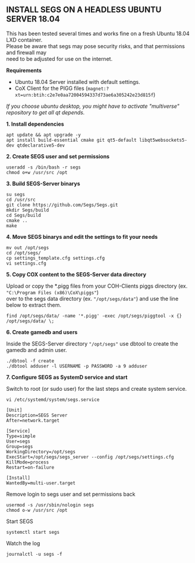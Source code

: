 INSTALL SEGS ON A HEADLESS UBUNTU SERVER 18.04
------
This has been tested several times and works fine on a fresh Ubuntu 18.04 LXD container.  
Please be aware that segs may pose security risks, and that permissions and firewall may  
need to be adjusted for use on the internet.  

**Requirements**
- Ubuntu 18.04 Server installed with default settings.  
- CoX Client for the PIGG files (```magnet:?xt=urn:btih:c2e7e0aa72004594337d73ae6a305242e23d815f```)

*If you choose ubuntu desktop, you might have to activate "multiverse" repository to get all qt depends.*  

**1. Install dependencies**

```
apt update && apt upgrade -y
apt install build-essential cmake git qt5-default libqt5websockets5-dev qtdeclarative5-dev
```

**2. Create SEGS user and set permissions**

```
useradd -s /bin/bash -r segs
chmod o+w /usr/src /opt
```

**3. Build SEGS-Server binarys**

```
su segs
cd /usr/src
git clone https://github.com/Segs/Segs.git
mkdir Segs/build
cd Segs/build
cmake ..
make
```

**4. Move SEGS binarys and edit the settings to fit your needs**

```
mv out /opt/segs
cd /opt/segs/
cp settings_template.cfg settings.cfg
vi settings.cfg
```

**5. Copy COX content to the SEGS-Server data directory**

Upload or copy the *.pigg files from your COH-Clients piggs directory (ex. ```"C:\Program Files (x86)\CoX\piggs"```)  
over to the segs data directory (ex. ```"/opt/segs/data"```) and use the line below to extract them.

```
find /opt/segs/data/ -name '*.pigg' -exec /opt/segs/piggtool -x {} /opt/segs/data/ \;
```

**6. Create gamedb and users**

Inside the SEGS-Server directory ```"/opt/segs"``` use dbtool to create the gamedb and admin user.

```
./dbtool -f create
./dbtool adduser -l USERNAME -p PASSWORD -a 9 adduser
```

**7. Configure SEGS as SystemD service and start**

Switch to root (or sudo user) for the last steps and create system service.

```
vi /etc/systemd/system/segs.service
```
```
[Unit]
Description=SEGS Server
After=network.target

[Service]
Type=simple
User=segs
Group=segs
WorkingDirectory=/opt/segs
ExecStart=/opt/segs/segs_server --config /opt/segs/settings.cfg
KillMode=process
Restart=on-failure

[Install]
WantedBy=multi-user.target
```

Remove login to segs user and set permissions back

```
usermod -s /usr/sbin/nologin segs
chmod o-w /usr/src /opt
```
Start SEGS

```
systemctl start segs
```

Watch the log
```
journalctl -u segs -f
```

